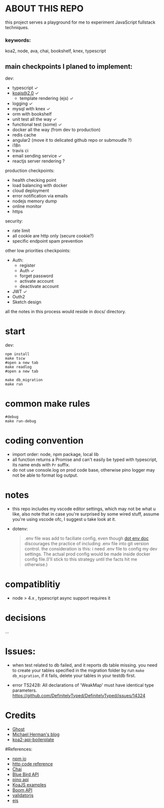 # ABOUT THIS REPO
this project serves a playground for me to experiment JavaScript fullstack techniques.

### keywords:
koa2, node, ava, chai, bookshelf, knex, typescript

## main checkpoints I planed to implement:
dev:
* typescript ✓
* koajs@2.0 ✓
    * template rendering (ejs) ✓
* logging ✓
* mysql with knex ✓
* orm with bookshelf
* unit test all the way ✓
* functional test (some) ✓
* docker all the way (from dev to production)
* redis cache
* angular2 (move it to delicated github repo or submoudle ?)
* i18n
* travis ci
* email sending service ✓
* reactjs server rendering ?

production checkpoints:
* health checking point
* load balancing with docker
* cloud deployment
* error notification via emails
* nodejs memory dump
* online monitor
* https

security:
* rate limit
* all cookie are http only (secure cookie?)
* specific endpoint spam prevention



other low priorities checkpoints:
* Auth:
    * register
    * Auth ✓
    * forget password
    * activate account
    * deactivate account
* JWT ✓
* Outh2
* Sketch design

all the notes in this process would reside in docs/ directory.


# start

dev:
```shell
npm install
make tscw
#open a new tab
make readlog
#open a new tab

make db_migration
make run
```

# common make rules

```shell
#debug
make run-debug
```

# coding convention
* import order: node, npm package, local lib
* all function returns a Promise and can't easily be typed with typescript, its name ends with `Pr` suffix.
* do not use console.log on prod code base, otherwise pino logger may not be able to format log output.


# notes
* this repo includes my vscode editor settings, which may not be what u like, also note that in case 
you're surprised by some wired stuff, assume you're using vscode ofc, I suggest u take look at it.

* dotenv:
    > .env file was add to faciliate config, even though [dot env doc](https://www.npmjs.com/package/dotenv) discourages the practice of including .env file into git version control. the consideration is this: i need .env file to config my dev
    settings. The actual prod config would be made inside docker config file.(I'll stick to this strategy until the facts hit me otherwise.)


# compatiblitiy
* node > 4.x ,  typescript async support requires it


# decisions
...

# Issues:

* when test related to db failed, and it reports db table missing. you need to create your tables specified in the 
migration folder by run `make db_migration`,
if it fails, delete your tables in your testdb first.


*  error TS2428: All declarations of 'WeakMap' must have identical type parameters.
https://github.com/DefinitelyTyped/DefinitelyTyped/issues/14324



# Credits
* [Ghost](https://github.com/TryGhost/Ghost)
* [Michael Herman's blog](http://mherman.org/)
* [koa2-api-boilerplate](https://github.com/adrianObel/koa2-api-boilerplate)

#References:

* [npm io](https://npms.io/)
* [http code reference](https://en.wikipedia.org/wiki/List_of_HTTP_status_codes)
* [Chai](http://chaijs.com/api/bdd/)
* [Blue Bird API](http://bluebirdjs.com/docs/api-reference.html)
* [pino api](https://github.com/pinojs/pino/blob/master/docs/API.md#error)
* [KoaJS examples](https://github.com/koajs/examples)
* [Boom API](https://github.com/hapijs/boom)
* [validatorjs](https://github.com/chriso/validator.js)
* [ejs](https://github.com/mde/ejs)